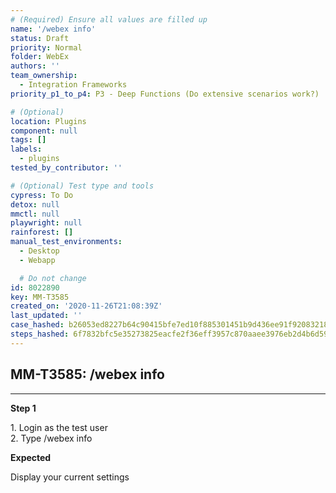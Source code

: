 ```yaml
---
# (Required) Ensure all values are filled up
name: '/webex info'
status: Draft
priority: Normal
folder: WebEx
authors: ''
team_ownership:
  - Integration Frameworks
priority_p1_to_p4: P3 - Deep Functions (Do extensive scenarios work?)

# (Optional)
location: Plugins
component: null
tags: []
labels:
  - plugins
tested_by_contributor: ''

# (Optional) Test type and tools
cypress: To Do
detox: null
mmctl: null
playwright: null
rainforest: []
manual_test_environments:
  - Desktop
  - Webapp

  # Do not change
id: 8022890
key: MM-T3585
created_on: '2020-11-26T21:08:39Z'
last_updated: ''
case_hashed: b26053ed8227b64c90415bfe7ed10f885301451b9d436ee91f92083218f0665ace259ea4ddef2c98e6449686aedc1b78
steps_hashed: 6f7832bfc5e35273825eacfe2f36eff3957c870aaee3976eb2d4b6d59f34d6ab7b0aac7cc003293f4761206f5a7d89e8
---
```


<!-- (Auto-generated) Based on frontmatter's "key" and "name" -->

## MM-T3585: /webex info

---

**Step 1**

1\. Login as the test user\
2\. Type /webex info

**Expected**

Display your current settings
